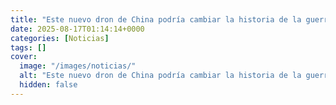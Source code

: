 ```yaml
---
title: "Este nuevo dron de China podría cambiar la historia de la guerra naval"
date: 2025-08-17T01:14:14+0000
categories: [Noticias]
tags: []
cover:
  image: "/images/noticias/"
  alt: "Este nuevo dron de China podría cambiar la historia de la guerra naval"
  hidden: false
---
```



